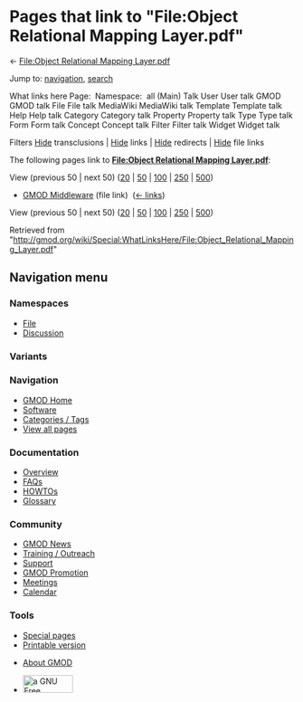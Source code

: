 <div id="mw-page-base" class="noprint">

</div>

<div id="mw-head-base" class="noprint">

</div>

<div id="content" class="mw-body" role="main">

<span id="top"></span>

<div id="mw-js-message" style="display:none;">

</div>



# <span dir="auto">Pages that link to "File:Object Relational Mapping Layer.pdf"</span>

<div id="bodyContent">

<div id="contentSub">

← [File:Object Relational Mapping
Layer.pdf](/wiki/File:Object_Relational_Mapping_Layer.pdf "File:Object Relational Mapping Layer.pdf")

</div>

<div id="jump-to-nav" class="mw-jump">

Jump to: [navigation](#mw-navigation), [search](#p-search)

</div>

<div id="mw-content-text">

What links here Page:  Namespace:  all (Main) Talk User User talk GMOD
GMOD talk File File talk MediaWiki MediaWiki talk Template Template talk
Help Help talk Category Category talk Property Property talk Type Type
talk Form Form talk Concept Concept talk Filter Filter talk Widget
Widget talk

Filters
[Hide](/mediawiki/index.php?title=Special:WhatLinksHere/File:Object_Relational_Mapping_Layer.pdf&hidetrans=1 "Special:WhatLinksHere/File:Object Relational Mapping Layer.pdf")
transclusions \|
[Hide](/mediawiki/index.php?title=Special:WhatLinksHere/File:Object_Relational_Mapping_Layer.pdf&hidelinks=1 "Special:WhatLinksHere/File:Object Relational Mapping Layer.pdf")
links \|
[Hide](/mediawiki/index.php?title=Special:WhatLinksHere/File:Object_Relational_Mapping_Layer.pdf&hideredirs=1 "Special:WhatLinksHere/File:Object Relational Mapping Layer.pdf")
redirects \|
[Hide](/mediawiki/index.php?title=Special:WhatLinksHere/File:Object_Relational_Mapping_Layer.pdf&hideimages=1 "Special:WhatLinksHere/File:Object Relational Mapping Layer.pdf")
file links

The following pages link to **[File:Object Relational Mapping
Layer.pdf](/wiki/File:Object_Relational_Mapping_Layer.pdf "File:Object Relational Mapping Layer.pdf")**:

View (previous 50 \| next 50)
([20](/mediawiki/index.php?title=Special:WhatLinksHere/File:Object_Relational_Mapping_Layer.pdf&limit=20 "Special:WhatLinksHere/File:Object Relational Mapping Layer.pdf")
\|
[50](/mediawiki/index.php?title=Special:WhatLinksHere/File:Object_Relational_Mapping_Layer.pdf&limit=50 "Special:WhatLinksHere/File:Object Relational Mapping Layer.pdf")
\|
[100](/mediawiki/index.php?title=Special:WhatLinksHere/File:Object_Relational_Mapping_Layer.pdf&limit=100 "Special:WhatLinksHere/File:Object Relational Mapping Layer.pdf")
\|
[250](/mediawiki/index.php?title=Special:WhatLinksHere/File:Object_Relational_Mapping_Layer.pdf&limit=250 "Special:WhatLinksHere/File:Object Relational Mapping Layer.pdf")
\|
[500](/mediawiki/index.php?title=Special:WhatLinksHere/File:Object_Relational_Mapping_Layer.pdf&limit=500 "Special:WhatLinksHere/File:Object Relational Mapping Layer.pdf"))

- [GMOD Middleware](/wiki/GMOD_Middleware "GMOD Middleware") (file link)
  ‎ <span class="mw-whatlinkshere-tools">([←
  links](/mediawiki/index.php?title=Special:WhatLinksHere&target=GMOD+Middleware "Special:WhatLinksHere"))</span>

View (previous 50 \| next 50)
([20](/mediawiki/index.php?title=Special:WhatLinksHere/File:Object_Relational_Mapping_Layer.pdf&limit=20 "Special:WhatLinksHere/File:Object Relational Mapping Layer.pdf")
\|
[50](/mediawiki/index.php?title=Special:WhatLinksHere/File:Object_Relational_Mapping_Layer.pdf&limit=50 "Special:WhatLinksHere/File:Object Relational Mapping Layer.pdf")
\|
[100](/mediawiki/index.php?title=Special:WhatLinksHere/File:Object_Relational_Mapping_Layer.pdf&limit=100 "Special:WhatLinksHere/File:Object Relational Mapping Layer.pdf")
\|
[250](/mediawiki/index.php?title=Special:WhatLinksHere/File:Object_Relational_Mapping_Layer.pdf&limit=250 "Special:WhatLinksHere/File:Object Relational Mapping Layer.pdf")
\|
[500](/mediawiki/index.php?title=Special:WhatLinksHere/File:Object_Relational_Mapping_Layer.pdf&limit=500 "Special:WhatLinksHere/File:Object Relational Mapping Layer.pdf"))

</div>

<div class="printfooter">

Retrieved from
"<http://gmod.org/wiki/Special:WhatLinksHere/File:Object_Relational_Mapping_Layer.pdf>"

</div>

<div id="catlinks" class="catlinks catlinks-allhidden">

</div>

<div class="visualClear">

</div>

</div>

</div>

<div id="mw-navigation">

## Navigation menu

<div id="mw-head">



<div id="left-navigation">

<div id="p-namespaces" class="vectorTabs" role="navigation"
aria-labelledby="p-namespaces-label">

### Namespaces

- <span id="ca-nstab-image"><a href="/wiki/File:Object_Relational_Mapping_Layer.pdf" accesskey="c"
  title="View the file page [c]">File</a></span>
- <span id="ca-talk"><a
  href="/mediawiki/index.php?title=File_talk:Object_Relational_Mapping_Layer.pdf&amp;action=edit&amp;redlink=1"
  accesskey="t"
  title="Discussion about the content page [t]">Discussion</a></span>

</div>

<div id="p-variants" class="vectorMenu emptyPortlet" role="navigation"
aria-labelledby="p-variants-label">

### 

### Variants[](#)

<div class="menu">

</div>

</div>

</div>

<div id="right-navigation">





</div>



</div>

</div>

</div>

<div id="mw-panel">

<div id="p-logo" role="banner">

<a href="/wiki/Main_Page"
style="background-image: url(http://gmod.org/images/GMOD-cogs.png);"
title="Visit the main page"></a>

</div>

<div id="p-Navigation" class="portal" role="navigation"
aria-labelledby="p-Navigation-label">

### Navigation

<div class="body">

- <span id="n-GMOD-Home">[GMOD Home](/wiki/Main_Page)</span>
- <span id="n-Software">[Software](/wiki/GMOD_Components)</span>
- <span id="n-Categories-.2F-Tags">[Categories /
  Tags](/wiki/Categories)</span>
- <span id="n-View-all-pages">[View all
  pages](/wiki/Special:AllPages)</span>

</div>

</div>

<div id="p-Documentation" class="portal" role="navigation"
aria-labelledby="p-Documentation-label">

### Documentation

<div class="body">

- <span id="n-Overview">[Overview](/wiki/Overview)</span>
- <span id="n-FAQs">[FAQs](/wiki/Category:FAQ)</span>
- <span id="n-HOWTOs">[HOWTOs](/wiki/Category:HOWTO)</span>
- <span id="n-Glossary">[Glossary](/wiki/Glossary)</span>

</div>

</div>

<div id="p-Community" class="portal" role="navigation"
aria-labelledby="p-Community-label">

### Community

<div class="body">

- <span id="n-GMOD-News">[GMOD News](/wiki/GMOD_News)</span>
- <span id="n-Training-.2F-Outreach">[Training /
  Outreach](/wiki/Training_and_Outreach)</span>
- <span id="n-Support">[Support](/wiki/Support)</span>
- <span id="n-GMOD-Promotion">[GMOD
  Promotion](/wiki/GMOD_Promotion)</span>
- <span id="n-Meetings">[Meetings](/wiki/Meetings)</span>
- <span id="n-Calendar">[Calendar](/wiki/Calendar)</span>

</div>

</div>

<div id="p-tb" class="portal" role="navigation"
aria-labelledby="p-tb-label">

### Tools

<div class="body">

- <span id="t-specialpages"><a href="/wiki/Special:SpecialPages" accesskey="q"
  title="A list of all special pages [q]">Special pages</a></span>
- <span id="t-print"><a
  href="/mediawiki/index.php?title=Special:WhatLinksHere/File:Object_Relational_Mapping_Layer.pdf&amp;printable=yes"
  rel="alternate" accesskey="p"
  title="Printable version of this page [p]">Printable version</a></span>

</div>

</div>

</div>

</div>

<div id="footer" role="contentinfo">

- <span id="footer-places-about">[About
  GMOD](/wiki/GMOD:About "GMOD:About")</span>

<!-- -->

- <span id="footer-copyrightico">[<img src="http://www.gnu.org/graphics/gfdl-logo-small.png" width="88"
  height="31" alt="a GNU Free Documentation License" />](http://www.gnu.org/licenses/fdl-1.3.html)</span>


<div style="clear:both">

</div>

</div>
